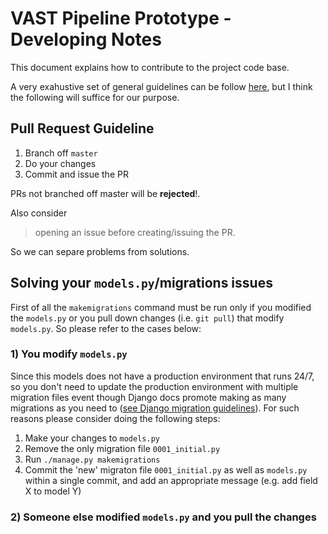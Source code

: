 # VAST Pipeline Prototype - Developing Notes

This document explains how to contribute to the project code base.

A very exahustive set of general guidelines can be follow [here](https://github.com/apache/incubator-superset/blob/master/CONTRIBUTING.md), but I think the following will suffice for our purpose.

## Pull Request Guideline
1. Branch off `master`
2. Do your changes
3. Commit and issue the PR

PRs not branched off master will be __rejected__!.

Also consider
>opening an issue before creating/issuing the PR.

So we can separe problems from solutions.

## Solving your `models.py`/migrations issues

First of all the `makemigrations` command must be run only if you modified the `models.py` or you pull down changes (i.e. `git pull`) that modify `models.py`. So please refer to the cases below:

### 1) You modify `models.py`

Since this models does not have a production environment that runs 24/7, so you don't need to update the production environment with multiple migration files event though Django docs promote making as many migrations as you need to ([see Django migration guidelines](https://docs.djangoproject.com/en/3.0/topics/migrations/#squashing-migrations)). For such reasons please consider doing the following steps:
1. Make your changes to `models.py`
2. Remove the only migration file `0001_initial.py`
3. Run `./manage.py makemigrations`
4. Commit the 'new' migraton file `0001_initial.py` as well as `models.py` within a single commit, and add an appropriate message (e.g. add field X to model Y)

### 2) Someone else modified `models.py` and you pull the changes
